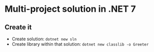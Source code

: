 # Multi-project solution in .NET 7

## Create it

- Create solution: `dotnet new sln`
- Create library within that solution: `dotnet new classlib -o Greeter`
